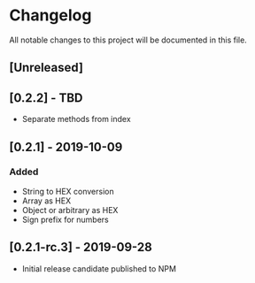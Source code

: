 # Changelog
All notable changes to this project will be documented in this file.

## [Unreleased]

## [0.2.2] - TBD
- Separate methods from index

## [0.2.1] - 2019-10-09
### Added
- String to HEX conversion
- Array as HEX
- Object or arbitrary as HEX
- Sign prefix for numbers

## [0.2.1-rc.3] - 2019-09-28
- Initial release candidate published to NPM
